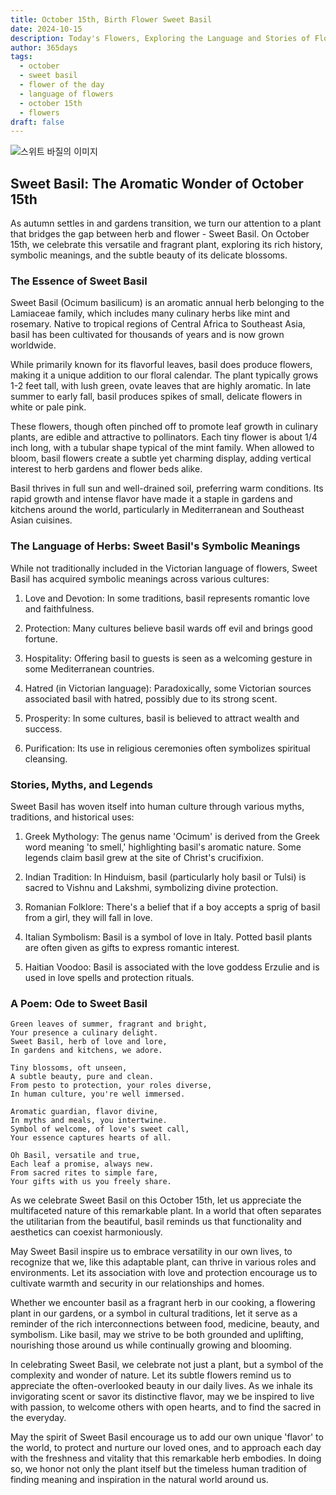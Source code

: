 ```yaml
---
title: October 15th, Birth Flower Sweet Basil
date: 2024-10-15
description: Today's Flowers, Exploring the Language and Stories of Flowers Sweet Basil
author: 365days
tags:
  - october
  - sweet basil
  - flower of the day
  - language of flowers
  - october 15th
  - flowers
draft: false
---
```


![스위트 바질의 이미지](https://cdn.pixabay.com/photo/2017/09/19/16/34/plant-2765798_1280.jpg#center)

## Sweet Basil: The Aromatic Wonder of October 15th

As autumn settles in and gardens transition, we turn our attention to a plant that bridges the gap between herb and flower - Sweet Basil. On October 15th, we celebrate this versatile and fragrant plant, exploring its rich history, symbolic meanings, and the subtle beauty of its delicate blossoms.

### The Essence of Sweet Basil

Sweet Basil (Ocimum basilicum) is an aromatic annual herb belonging to the Lamiaceae family, which includes many culinary herbs like mint and rosemary. Native to tropical regions of Central Africa to Southeast Asia, basil has been cultivated for thousands of years and is now grown worldwide.

While primarily known for its flavorful leaves, basil does produce flowers, making it a unique addition to our floral calendar. The plant typically grows 1-2 feet tall, with lush green, ovate leaves that are highly aromatic. In late summer to early fall, basil produces spikes of small, delicate flowers in white or pale pink.

These flowers, though often pinched off to promote leaf growth in culinary plants, are edible and attractive to pollinators. Each tiny flower is about 1/4 inch long, with a tubular shape typical of the mint family. When allowed to bloom, basil flowers create a subtle yet charming display, adding vertical interest to herb gardens and flower beds alike.

Basil thrives in full sun and well-drained soil, preferring warm conditions. Its rapid growth and intense flavor have made it a staple in gardens and kitchens around the world, particularly in Mediterranean and Southeast Asian cuisines.

### The Language of Herbs: Sweet Basil's Symbolic Meanings

While not traditionally included in the Victorian language of flowers, Sweet Basil has acquired symbolic meanings across various cultures:

1. Love and Devotion: In some traditions, basil represents romantic love and faithfulness.

2. Protection: Many cultures believe basil wards off evil and brings good fortune.

3. Hospitality: Offering basil to guests is seen as a welcoming gesture in some Mediterranean countries.

4. Hatred (in Victorian language): Paradoxically, some Victorian sources associated basil with hatred, possibly due to its strong scent.

5. Prosperity: In some cultures, basil is believed to attract wealth and success.

6. Purification: Its use in religious ceremonies often symbolizes spiritual cleansing.

### Stories, Myths, and Legends

Sweet Basil has woven itself into human culture through various myths, traditions, and historical uses:

1. Greek Mythology: The genus name 'Ocimum' is derived from the Greek word meaning 'to smell,' highlighting basil's aromatic nature. Some legends claim basil grew at the site of Christ's crucifixion.

2. Indian Tradition: In Hinduism, basil (particularly holy basil or Tulsi) is sacred to Vishnu and Lakshmi, symbolizing divine protection.

3. Romanian Folklore: There's a belief that if a boy accepts a sprig of basil from a girl, they will fall in love.

4. Italian Symbolism: Basil is a symbol of love in Italy. Potted basil plants are often given as gifts to express romantic interest.

5. Haitian Voodoo: Basil is associated with the love goddess Erzulie and is used in love spells and protection rituals.

### A Poem: Ode to Sweet Basil

	Green leaves of summer, fragrant and bright,
	Your presence a culinary delight.
	Sweet Basil, herb of love and lore,
	In gardens and kitchens, we adore.
	
	Tiny blossoms, oft unseen,
	A subtle beauty, pure and clean.
	From pesto to protection, your roles diverse,
	In human culture, you're well immersed.
	
	Aromatic guardian, flavor divine,
	In myths and meals, you intertwine.
	Symbol of welcome, of love's sweet call,
	Your essence captures hearts of all.
	
	Oh Basil, versatile and true,
	Each leaf a promise, always new.
	From sacred rites to simple fare,
	Your gifts with us you freely share.

As we celebrate Sweet Basil on this October 15th, let us appreciate the multifaceted nature of this remarkable plant. In a world that often separates the utilitarian from the beautiful, basil reminds us that functionality and aesthetics can coexist harmoniously.

May Sweet Basil inspire us to embrace versatility in our own lives, to recognize that we, like this adaptable plant, can thrive in various roles and environments. Let its association with love and protection encourage us to cultivate warmth and security in our relationships and homes.

Whether we encounter basil as a fragrant herb in our cooking, a flowering plant in our gardens, or a symbol in cultural traditions, let it serve as a reminder of the rich interconnections between food, medicine, beauty, and symbolism. Like basil, may we strive to be both grounded and uplifting, nourishing those around us while continually growing and blooming.

In celebrating Sweet Basil, we celebrate not just a plant, but a symbol of the complexity and wonder of nature. Let its subtle flowers remind us to appreciate the often-overlooked beauty in our daily lives. As we inhale its invigorating scent or savor its distinctive flavor, may we be inspired to live with passion, to welcome others with open hearts, and to find the sacred in the everyday.

May the spirit of Sweet Basil encourage us to add our own unique 'flavor' to the world, to protect and nurture our loved ones, and to approach each day with the freshness and vitality that this remarkable herb embodies. In doing so, we honor not only the plant itself but the timeless human tradition of finding meaning and inspiration in the natural world around us.